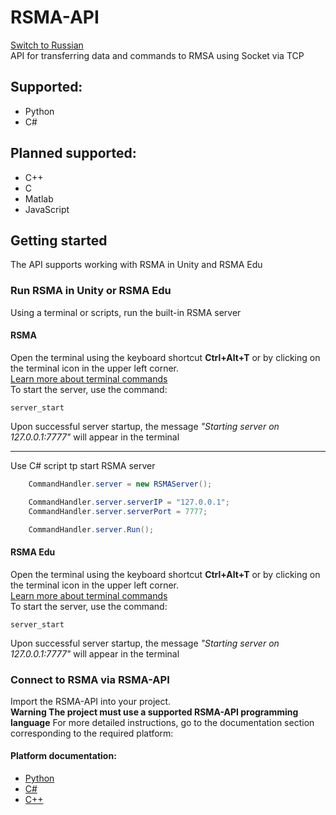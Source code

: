 # RSMA-API
[Switch to Russian](/README-ru.md)\
API for transferring data and commands to RMSA using Socket via TCP

## Supported:
- Python
- C#

## Planned supported:
- C++
- C
- Matlab
- JavaScript

## Getting started
The API supports working with RSMA in Unity and RSMA Edu

### Run RSMA in Unity or RSMA Edu
Using a terminal or scripts, run the built-in RSMA server

#### RSMA
Open the terminal using the keyboard shortcut **Ctrl+Alt+T** or by clicking on the terminal icon in the upper left corner.\
[Learn more about terminal commands](https://github.com/GrimDarkTech/RSMADocs/blob/main/Manual/en/Utilities/TerminalCommands.md)\
To start the server, use the command:
```RSMA Terminal
server_start
```
Upon successful server startup, the message *"Starting server on 127.0.0.1:7777"* will appear in the terminal

---

Use C# script tp start RSMA server

``` C#
    CommandHandler.server = new RSMAServer();

    CommandHandler.server.serverIP = "127.0.0.1";
    CommandHandler.server.serverPort = 7777;

    CommandHandler.server.Run();
```
#### RSMA Edu
Open the terminal using the keyboard shortcut **Ctrl+Alt+T** or by clicking on the terminal icon in the upper left corner.\
[Learn more about terminal commands](https://github.com/GrimDarkTech/RSMADocs/blob/main/Manual/en/Utilities/TerminalCommands.md)\
To start the server, use the command:
```RSMA Terminal
server_start
```
Upon successful server startup, the message *"Starting server on 127.0.0.1:7777"* will appear in the terminal

### Connect to RSMA via RSMA-API
Import the RSMA-API into your project.\
**Warning The project must use a supported RSMA-API programming language**
For more detailed instructions, go to the documentation section corresponding to the required platform:
#### Platform documentation:
- [Python](Docs/en/Python/Manual.md)
- [C#]()
- [C++]()
